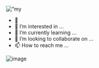 

<p align=”center”>
<img width=”200" height=”200" src=”https://user-images.githubusercontent.com/97243628/158803056-6e1418dc-5d11-4cce-a0f9-8db4c3f5d7ad.PNG" alt=”my banner”>
</p>





- 👋
- 👀 I’m interested in ...
- 🌱 I’m currently learning ...
- 💞️ I’m looking to collaborate on ...
- 📫 How to reach me ...

<!---
l3miage-crivoid/l3miage-crivoid is a ✨ special ✨ repository because its `README.md` (this file) appears on your GitHub profile.
You can click the Preview link to take a look at your changes.
--->
![image](https://user-images.githubusercontent.com/97243628/158800898-7701ca59-77ae-4576-982c-563cc35fa2a8.png)

